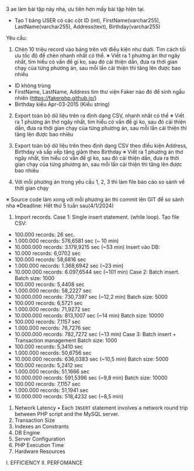 3 ae làm bài tập này nha, ưu tiên hơn mấy bài tập hiện tại.

- Tạo 1 bảng USER có các cột
  ID (int), FirstName(varchar255), LastName(varchar255), Address(text), Birthday(varchar255)

Yêu cầu:

1. Chèn 10 triệu record vào bảng trên với điều kiện như dưới. Tìm cách tối ưu tốc độ để chèn nhanh nhất có thể.
   ※ Viết ra 1 phương án thơ ngây nhất, tìm hiểu có vấn đề gì ko, sau đó cải thiện dần, đưa ra thời gian chạy của từng phương án, sau mỗi lần cải thiện thì tăng lên được bao nhiêu

- ID không trùng
- FirstName, LastName, Address tìm thư viện Faker nào đó để sinh ngẫu nhiên (https://fakerphp.github.io/)
- Birthday kiểu Apr-03-2015 (Kiểu string)

2. Export toàn bộ dữ liệu trên ra định dạng CSV, nhanh nhất có thể
   ※ Viết ra 1 phương án thơ ngây nhất, tìm hiểu có vấn đề gì ko, sau đó cải thiện dần, đưa ra thời gian chạy của từng phương án, sau mỗi lần cải thiện thì tăng lên được bao nhiêu

3. Export toàn bộ dữ liệu trên theo định dạng CSV theo điều kiện Address, Birthday và sắp xếp tăng giảm theo Birthday
   ※ Viết ra 1 phương án thơ ngây nhất, tìm hiểu có vấn đề gì ko, sau đó cải thiện dần, đưa ra thời gian chạy của từng phương án, sau mỗi lần cải thiện thì tăng lên được bao nhiêu

4. Với mỗi phương án trong yêu cầu 1, 2, 3 thì làm file báo cáo so sánh về thời gian chạy

※ Source code làm xong với mỗi phương án thì commit lên GIT để so sánh nha
※Deadline: Hết thứ 5 tuần sau(4/1/2024)

1. Import records.
   Case 1: Single insert statement. (while loop).
   Tạo file CSV:

- 100.000 records: 26 sec.
- 1.000.000 records: 576,6581 sec (~ 10 min)
- 10.000.000 records: 3.179,9215 sec (~53 min)
  Insert vào DB:
- 10.000 records: 6,0702 sec
- 100.000 records: 58,6816 sec
- 1.000.000 records: 1.368,6942 sec (~23 min)
- 10.000.000 records: 6.097,6544 sec (~101 min)
  Case 2: Batch insert.
  Batch size: 1000
- 100.000 records: 5,4408 sec
- 1.000.000 records: 58,2227 sec
- 10.000.000 records: 730,7397 sec (~12,2 min)
  Batch size: 5000
- 100.000 records: 6,5721 sec
- 1.000.000 records: 71,9272 sec
- 10.000.000 records: 813,1007 sec (~14 min)
  Batch size: 10000
- 100.000 records: 7,1157 sec
- 1.000.000 records: 76,7276 sec
- 10.000.000 records: 782,7272 sec (~13 min)
  Case 3: Batch insert + Transaction management
  Batch size: 1000
- 100.000 records: 5,3410 sec
- 1.000.000 records: 50,6756 sec
- 10.000.000 records: 636,0383 sec (~10,5 min)
  Batch size: 5000
- 100.000 records: 5,2412 sec
- 1.000.000 records: 51,1666 sec
- 10.000.000 records: 591,5396 sec (~9,8 min)
  Batch size: 10000
- 100.000 records: 7,1157 sec
- 1.000.000 records: 51,1941 sec
- 10.000.000 records: 518,4232 sec (~8,5 min)

1. Network Latency
   • Each `INSERT` statement involves a network round trip between PHP script and the MySQL server.
2. Transaction Size
3. Indexes an Constrants
4. DB Engine
5. Server Configuration
6. PHP Execution Time
7. Hardware Resources

I. EFFICIENCY
II. PERFOMANCE
